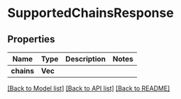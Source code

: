 # SupportedChainsResponse

## Properties

Name | Type | Description | Notes
------------ | ------------- | ------------- | -------------
**chains** | **Vec<f64>** |  | 

[[Back to Model list]](../README.md#documentation-for-models) [[Back to API list]](../README.md#documentation-for-api-endpoints) [[Back to README]](../README.md)


